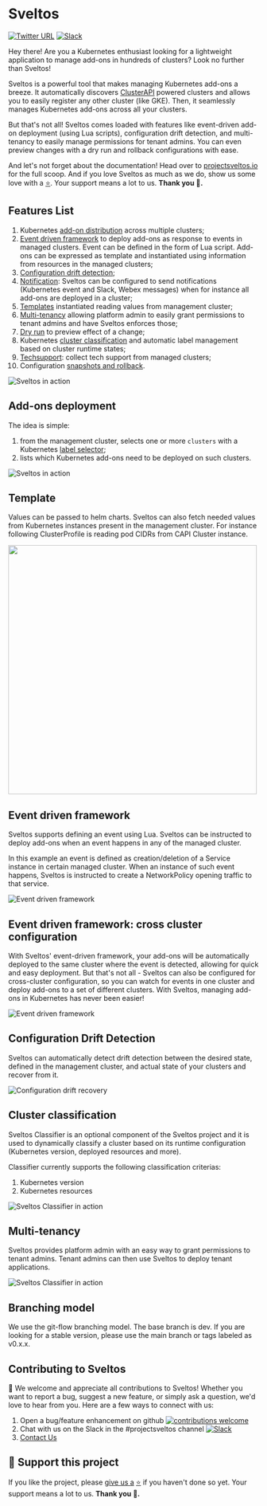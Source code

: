 # Sveltos

[![Twitter URL](https://img.shields.io/twitter/url/https/twitter.com/projectsveltos.svg?style=social&label=Follow%20%40projectsveltos)](https://twitter.com/projectsveltos)
[![Slack](https://img.shields.io/badge/join%20slack-%23projectsveltos-brighteen)](https://join.slack.com/t/projectsveltos/shared_invite/zt-1hraownbr-W8NTs6LTimxLPB8Erj8Q6Q)


Hey there! Are you a Kubernetes enthusiast looking for a lightweight application to manage add-ons in hundreds of clusters? Look no further than Sveltos!

Sveltos is a powerful tool that makes managing Kubernetes add-ons a breeze. It automatically discovers [ClusterAPI](https://github.com/kubernetes-sigs/cluster-api) powered clusters and allows you to easily register any other cluster (like GKE). Then, it seamlessly manages Kubernetes add-ons across all your clusters.

But that's not all! Sveltos comes loaded with features like event-driven add-on deployment (using Lua scripts), configuration drift detection, and multi-tenancy to easily manage permissions for tenant admins. You can even preview changes with a dry run and rollback configurations with ease.

And let's not forget about the documentation! Head over to [projectsveltos.io](http://projectsveltos.io/) for the full scoop. And if you love Sveltos as much as we do, show us some love with a [:star:](https://github.com/projectsveltos/sveltos-manager). Your support means a lot to us. **Thank you 🙏.**

## Features List

1. Kubernetes [add-on distribution](https://projectsveltos.github.io/sveltos/addons/) across multiple clusters;
2. [Event driven framework](https://projectsveltos.github.io/sveltos/addon_event_deployment/) to deploy add-ons as response to events in managed clusters. Event can be defined in the form of Lua script. Add-ons can be expressed as template and instantiated using information from resources in the managed clusters;
2. [Configuration drift detection](https://projectsveltos.github.io/sveltos/configuration_drift/);
3. [Notification](https://projectsveltos.github.io/sveltos/notifications): Sveltos can be configured to send notifications (Kubernetes event and Slack, Webex messages) when for instance all add-ons are deployed in a cluster;
4. [Templates](https://projectsveltos.github.io/sveltos/template/) instantiated reading values from management cluster;
5. [Multi-tenancy](https://projectsveltos.github.io/sveltos/multi-tenancy/) allowing platform admin to easily grant permissions to tenant admins and have Sveltos enforces those;
6. [Dry run](https://projectsveltos.github.io/sveltos/configuration/#dryrun-mode) to preview effect of a change;
7. Kubernetes [cluster classification](https://projectsveltos.github.io/sveltos/labels_management/) and automatic label management based on cluster runtime states;
8. [Techsupport](https://projectsveltos.github.io/sveltos/techsupport/): collect tech support from managed clusters;
9. Configuration [snapshots and rollback](https://projectsveltos.github.io/sveltos/snapshot/).

![Sveltos in action](https://github.com/projectsveltos/sveltos-manager/blob/dev/doc/multi-clusters.png)


## Add-ons deployment

The idea is simple:
1. from the management cluster, selects one or more `clusters` with a Kubernetes [label selector](https://kubernetes.io/docs/concepts/overview/working-with-objects/labels/#label-selectors);
2. lists which Kubernetes add-ons need to be deployed on such clusters.

![Sveltos in action](https://github.com/projectsveltos/sveltos-manager/blob/main/doc/sveltos.png)

## Template

Values can be passed to helm charts. Sveltos can also fetch needed values from Kubernetes instances present in the management cluster.
For instance following ClusterProfile is reading pod CIDRs from CAPI Cluster instance.

<img src="https://raw.githubusercontent.com/projectsveltos/.github/main/docs/sveltos_calico.png" width="500">

## Event driven framework

Sveltos supports defining an event using Lua. Sveltos can be instructed to deploy add-ons when an event happens in any of the managed cluster.

In this example an event is defined as creation/deletion of a Service instance in certain managed cluster. When an instance of such event happens, Sveltos is instructed to create a NetworkPolicy opening traffic to that service.

![Event driven framework](https://github.com/projectsveltos/demos/blob/main/event-driven/event_driven_framework.gif)

## Event driven framework: cross cluster configuration

With Sveltos' event-driven framework, your add-ons will be automatically deployed to the same cluster where the event is detected, allowing for quick and easy deployment. But that's not all - Sveltos can also be configured for cross-cluster configuration, so you can watch for events in one cluster and deploy add-ons to a set of different clusters. With Sveltos, managing add-ons in Kubernetes has never been easier!

![Event driven framework](https://github.com/projectsveltos/sveltos/raw/main/docs/assets/event_based_cross_cluster.gif)

## Configuration Drift Detection
Sveltos can automatically detect drift detection between the desired state, defined in the management cluster, and actual state of your clusters and recover from it.

![Configuration drift recovery](https://github.com/projectsveltos/demos/blob/main/configuration_drift/reconcile_configuration_drift.gif)

## Cluster classification

Sveltos Classifier is an optional component of the Sveltos project and it is used to dynamically classify a cluster based on its runtime configuration (Kubernetes version, deployed resources and more).

Classifier currently supports the following classification criterias:
1. Kubernetes version
2. Kubernetes resources

![Sveltos Classifier in action](https://github.com/projectsveltos/demos/blob/main/classifier/classifier.gif)

## Multi-tenancy

Sveltos provides platform admin with an easy way to grant permissions to tenant admins. Tenant admins can then use Sveltos to deploy tenant applications.

![Sveltos Classifier in action](https://github.com/projectsveltos/demos/blob/main/multi-tenancy/multi_tenancy.gif)

## Branching model

We use the git-flow branching model. The base branch is dev. If you are looking for a stable version, please use the main branch or tags labeled as v0.x.x.

## Contributing to Sveltos

🎉 We welcome and appreciate all contributions to Sveltos! Whether you want to report a bug, suggest a new feature, or simply ask a question, we'd love to hear from you. Here are a few ways to connect with us:

1. Open a bug/feature enhancement on github [![contributions welcome](https://img.shields.io/badge/contributions-welcome-brightgreen.svg?style=flat)](https://github.com/projectsveltos/sveltos-manager/issues)
2. Chat with us on the Slack in the #projectsveltos channel [![Slack](https://img.shields.io/badge/join%20slack-%23projectsveltos-brighteen)](https://join.slack.com/t/projectsveltos/shared_invite/zt-1hraownbr-W8NTs6LTimxLPB8Erj8Q6Q)
3. [Contact Us](mailto:support@projectsveltos.io)

## 👏 Support this project

If you like the project, please [give us a](https://github.com/projectsveltos/sveltos-manager) [:star:](https://github.com/projectsveltos/sveltos-manager) if you haven't done so yet. Your support means a lot to us. **Thank you :pray:.**

